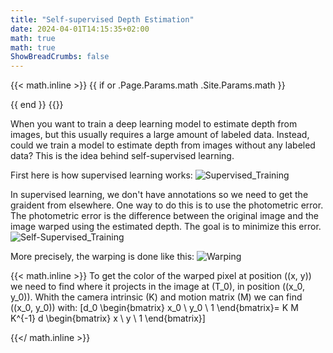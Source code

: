 ```yaml
---
title: "Self-supervised Depth Estimation"
date: 2024-04-01T14:15:35+02:00
math: true
math: true
ShowBreadCrumbs: false
---
```


{{< math.inline >}}
{{ if or .Page.Params.math .Site.Params.math }}

<!-- KaTeX -->
<link rel="stylesheet" href="https://cdn.jsdelivr.net/npm/katex@0.11.1/dist/katex.min.css" integrity="sha384-zB1R0rpPzHqg7Kpt0Aljp8JPLqbXI3bhnPWROx27a9N0Ll6ZP/+DiW/UqRcLbRjq" crossorigin="anonymous">
<script defer src="https://cdn.jsdelivr.net/npm/katex@0.11.1/dist/katex.min.js" integrity="sha384-y23I5Q6l+B6vatafAwxRu/0oK/79VlbSz7Q9aiSZUvyWYIYsd+qj+o24G5ZU2zJz" crossorigin="anonymous"></script>
<script defer src="https://cdn.jsdelivr.net/npm/katex@0.11.1/dist/contrib/auto-render.min.js" integrity="sha384-kWPLUVMOks5AQFrykwIup5lo0m3iMkkHrD0uJ4H5cjeGihAutqP0yW0J6dpFiVkI" crossorigin="anonymous" onload="renderMathInElement(document.body);"></script>
{{ end }}
{{</ math.inline >}}

<!-- 
Block math:

$$
 \varphi = 1+\frac{1} {1+\frac{1} {1+\frac{1} {1+\cdots} } }
$$ -->

When you want to train a deep learning model to estimate depth from images, but this usually requires a large amount of labeled data. Instead, could we train a model to estimate depth from images without any labeled data? This is the idea behind self-supervised learning.


First here is how supervised learning works:
![Supervised_Training](/supervised.svg)

In supervised learning, we don't have annotations so we need to get the graident from elsewhere. One way to do this is to use the photometric error. The photometric error is the difference between the original image and the image warped using the estimated depth. The goal is to minimize this error.
![Self-Supervised_Training](/ssl.svg)

More precisely, the warping is done like this:
![Warping](/warping.svg)

{{< math.inline >}}
To get the color of the warped pixel at position \((x, y)\) we need to find where it projects in the image at \(T_0\), in position \((x_0, y_0)\).
Whith the camera intrinsic \(K\) and motion matrix \(M\) we can find \((x_0, y_0)\) with:
  \[d_0 \begin{bmatrix}
           x_0 \\
           y_0 \\
           1
         \end{bmatrix}= K M K^{-1} d \begin{bmatrix}
           x \\
           y \\
           1
            \end{bmatrix}\]


{{</ math.inline >}}
